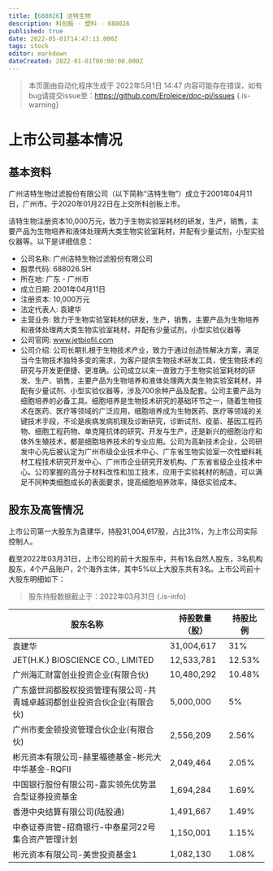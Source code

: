 ```yaml
---
title: [688026] 洁特生物
description: 科创板 - 塑料 - 688026
published: true
date: 2022-05-01T14:47:13.000Z
tags: stock
editor: markdown
dateCreated: 2022-01-01T00:00:00.000Z
---
```


> 本页面由自动化程序生成于 2022年5月1日 14:47
> 内容可能存在错误，如有bug请提交issue至：https://github.com/Eroleice/doc-pi/issues
{.is-warning}

# 上市公司基本情况

## 基本资料

广州洁特生物过滤股份有限公司（以下简称“洁特生物”）成立于2001年04月11日，广州市。于2020年01月22日在上交所科创板上市。

洁特生物注册资本10,000万元，致力于生物实验室耗材的研发，生产，销售，主要产品为生物培养和液体处理两大类生物实验室耗材，并配有少量试剂，小型实验仪器等。以下是详细信息：

- 公司名称: 广州洁特生物过滤股份有限公司
- 股票代码: 688026.SH
- 所在地: 广东 - 广州市
- 成立日期: 2001年04月11日
- 注册资本: 10,000万元
- 法定代表人: 袁建华
- 主营业务: 致力于生物实验室耗材的研发，生产，销售，主要产品为生物培养和液体处理两大类生物实验室耗材，并配有少量试剂，小型实验仪器等
- 公司官网: www.jetbiofil.com
- 公司介绍: 公司长期扎根于生物技术产业，致力于通过创造性解决方案，满足当今生物技术独特多变的需求，为客户提供生物技术研发工具，使生物技术的研究与开发更便捷、更准确。公司成立以来一直致力于生物实验室耗材的研发、生产、销售，主要产品为生物培养和液体处理两大类生物实验室耗材，并配有少量试剂、小型实验仪器等，涉及700余种产品及配套。公司主要产品为细胞培养的必备工具。细胞培养是生物技术研究的基础环节之一，随着生物技术在医药、医疗等领域的广泛应用，细胞培养成为生物医药、医疗等领域的关键技术手段，不论是疾病发病机理及诊断研究，诊断试剂、疫苗、基因工程药物、细胞工程药物、单克隆抗体的研究、开发与生产，还是新兴的细胞治疗和体外生殖技术，都是细胞培养技术的专业应用。公司为高新技术企业，公司研发中心先后被认定为广州市级企业技术中心、广东省生物实验室一次性塑料耗材工程技术研究开发中心、广州市企业研究开发机构、广东省省级企业技术中心。公司掌握的高分子材料改性和加工技术，应用于实验耗材的制造，可以满足不同种类细胞成长的表面要求，提高细胞培养效率，降低实验成本。


## 股东及高管情况

上市公司第一大股东为袁建华，持股31,004,617股，占比31%，为上市公司实际控制人。

截至2022年03月31日，上市公司的前十大股东中，共有1名自然人股东，3名机构股东，4个产品账户，2个海外主体，其中5%以上大股东共有3名。上市公司前十大股东明细如下：

> 股东持股数据截止于：2022年03月31日
{.is-info}

| 股东名称 | 持股数量（股） | 持股比例 |
| --- | --- | --- |
| 袁建华 | 31,004,617 | 31% |
| JET(H.K.)   BIOSCIENCE CO., LIMITED | 12,533,781 | 12.53% |
| 广州海汇财富创业投资企业(有限合伙) | 10,480,292 | 10.48% |
| 广东盛世润都股权投资管理有限公司-共青城卓越润都创业投资合伙企业(有限合伙) | 5,000,000 | 5% |
| 广州市麦金顿投资管理合伙企业(有限合伙) | 2,556,209 | 2.56% |
| 彬元资本有限公司-赫里福德基金-彬元大中华基金-RQFII | 2,049,464 | 2.05% |
| 中国银行股份有限公司-嘉实领先优势混合型证券投资基金 | 1,694,284 | 1.69% |
| 香港中央结算有限公司(陆股通) | 1,491,667 | 1.49% |
| 中泰证券资管-招商银行-中泰星河22号集合资产管理计划 | 1,150,001 | 1.15% |
| 彬元资本有限公司-美世投资基金1 | 1,082,130 | 1.08% |




